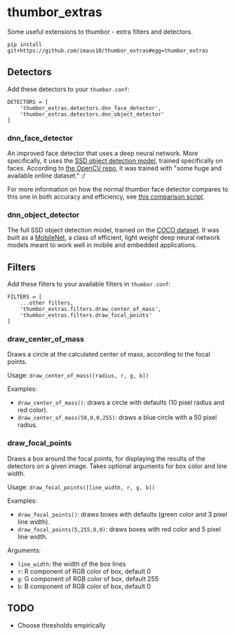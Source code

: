 # thumbor_extras

Some useful extensions to thumbor - extra filters and detectors.

```
pip install git+https://github.com/imaus10/thumbor_extras#egg=thumbor_extras
```

## Detectors

Add these detectors to your `thumbor.conf`:

```
DETECTORS = [
    'thumbor_extras.detectors.dnn_face_detector',
    'thumbor_extras.detectors.dnn_object_detector'
]
```

### dnn_face_detector

An improved face detector that uses a deep neural network. More specifically, it uses the [SSD object detection model](https://arxiv.org/abs/1512.02325), trained specifically on faces. According to [the OpenCV repo](https://github.com/opencv/opencv/blob/master/samples/dnn/face_detector/how_to_train_face_detector.txt), it was trained with "some huge and available online dataset." :/

For more information on how the normal thumbor face detector compares to this one in both accuracy and efficiency, see [this comparison script](https://github.com/imaus10/compare_face_detection).

### dnn_object_detector

The full SSD object detection model, trained on the [COCO dataset](http://cocodataset.org). It was built as a [MobileNet](https://arxiv.org/abs/1704.04861), a class of efficient, light weight deep neural network models meant to work well in mobile and embedded applications.

## Filters

Add these filters to your available filters in `thumbor.conf`:

```
FILTERS = [
    ...other filters,
    'thumbor_extras.filters.draw_center_of_mass',
    'thumbor_extras.filters.draw_focal_points'
]
```

### draw_center_of_mass

Draws a circle at the calculated center of mass, according to the focal points.

Usage: `draw_center_of_mass([radius, r, g, b])`

Examples:
- `draw_center_of_mass()`: draws a circle with defaults (10 pixel radius and red color).
- `draw_center_of_mass(50,0,0,255)`: draws a blue circle with a 50 pixel radius.

### draw_focal_points

Draws a box around the focal points, for displaying the results of the detectors on a given image. Takes optional arguments for box color and line width.

Usage: `draw_focal_points([line_width, r, g, b])`

Examples:
- `draw_focal_points()`: draws boxes with defaults (green color and 3 pixel line width).
- `draw_focal_points(5,255,0,0)`: draws boxes with red color and 5 pixel line width.

Arguments:

- `line_width`: the width of the box lines
- `r`: R component of RGB color of box, default 0
- `g`: G component of RGB color of box, default 255
- `b`: B component of RGB color of box, default 0

## TODO

- Choose thresholds empirically
